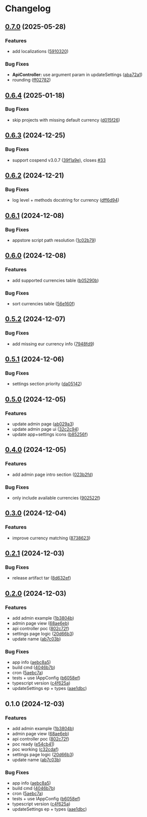 # Changelog

## [0.7.0](https://github.com/chenasraf/nextcloud-autocurrency/compare/v0.6.4...v0.7.0) (2025-05-28)


### Features

* add localizations ([5910320](https://github.com/chenasraf/nextcloud-autocurrency/commit/5910320b90507cc65a89d2bffb2d24f39d2a15ca))


### Bug Fixes

* **ApiController:** use argument param in updateSettings ([aba72a1](https://github.com/chenasraf/nextcloud-autocurrency/commit/aba72a13f2a6379ee128ee5ffb21a3fe1ea8ccdc))
* rounding ([ff02782](https://github.com/chenasraf/nextcloud-autocurrency/commit/ff027827de1ac3d70cf7eeb818dbebdaf5b2e4a2))

## [0.6.4](https://github.com/chenasraf/nextcloud-autocurrency/compare/v0.6.3...v0.6.4) (2025-01-18)


### Bug Fixes

* skip projects with missing default currency ([d015f26](https://github.com/chenasraf/nextcloud-autocurrency/commit/d015f26bc2a953367cdcb4c365f2633b486f1b4d))

## [0.6.3](https://github.com/chenasraf/nextcloud-autocurrency/compare/v0.6.2...v0.6.3) (2024-12-25)


### Bug Fixes

* support cospend v3.0.7 ([39f1a9e](https://github.com/chenasraf/nextcloud-autocurrency/commit/39f1a9efc0af68ae6a2f3cf5b3c769957da75405)), closes [#33](https://github.com/chenasraf/nextcloud-autocurrency/issues/33)

## [0.6.2](https://github.com/chenasraf/nextcloud-autocurrency/compare/v0.6.1...v0.6.2) (2024-12-21)


### Bug Fixes

* log level + methods docstring for currency ([dff6d94](https://github.com/chenasraf/nextcloud-autocurrency/commit/dff6d947d3fe857d95ae028eb9383a7600ad27f4))

## [0.6.1](https://github.com/chenasraf/nextcloud-autocurrency/compare/v0.6.0...v0.6.1) (2024-12-08)


### Bug Fixes

* appstore script path resolution ([1c02b79](https://github.com/chenasraf/nextcloud-autocurrency/commit/1c02b796c55074a6afd1fec3c5aaf815f0947f75))

## [0.6.0](https://github.com/chenasraf/nextcloud-autocurrency/compare/v0.5.2...v0.6.0) (2024-12-08)


### Features

* add supported currencies table ([b05290b](https://github.com/chenasraf/nextcloud-autocurrency/commit/b05290beab361e44354df489074d40b93c4ea2e5))


### Bug Fixes

* sort currencies table ([56e160f](https://github.com/chenasraf/nextcloud-autocurrency/commit/56e160f3a19bd6e0a399c0236c14899edc25a4b2))

## [0.5.2](https://github.com/chenasraf/nextcloud-autocurrency/compare/v0.5.1...v0.5.2) (2024-12-07)


### Bug Fixes

* add missing eur currency info ([7948fd9](https://github.com/chenasraf/nextcloud-autocurrency/commit/7948fd9a456654c0d81ab73501d0a87056ea49cb))

## [0.5.1](https://github.com/chenasraf/nextcloud-autocurrency/compare/v0.5.0...v0.5.1) (2024-12-06)


### Bug Fixes

* settings section priority ([da05142](https://github.com/chenasraf/nextcloud-autocurrency/commit/da0514250882472b7b3ef0f9f293e0cf6f5568a5))

## [0.5.0](https://github.com/chenasraf/nextcloud-autocurrency/compare/v0.4.0...v0.5.0) (2024-12-05)


### Features

* update admin page ([ab029a3](https://github.com/chenasraf/nextcloud-autocurrency/commit/ab029a3ecdec763dbe79ef38d8e0bf1676ef00b4))
* update admin page ui ([32c2c94](https://github.com/chenasraf/nextcloud-autocurrency/commit/32c2c94526148efe767584c79ef8a380f26c0252))
* update app+settings icons ([b85256f](https://github.com/chenasraf/nextcloud-autocurrency/commit/b85256f5a236b5701013878b18e03e1c8baabd07))

## [0.4.0](https://github.com/chenasraf/nextcloud-autocurrency/compare/v0.3.0...v0.4.0) (2024-12-05)


### Features

* add admin page intro section ([023b2fd](https://github.com/chenasraf/nextcloud-autocurrency/commit/023b2fd61c28cfdcb9a787b4cb4b5d853dffcdad))


### Bug Fixes

* only include available currencies ([902522f](https://github.com/chenasraf/nextcloud-autocurrency/commit/902522f20f29382a837c0062a0c08c3f681cef73))

## [0.3.0](https://github.com/chenasraf/nextcloud-autocurrency/compare/v0.2.1...v0.3.0) (2024-12-04)


### Features

* improve currency matching ([8738623](https://github.com/chenasraf/nextcloud-autocurrency/commit/87386235c22a6dcd09f17cbeaa094152ccfd8540))

## [0.2.1](https://github.com/chenasraf/nextcloud-autocurrency/compare/v0.2.0...v0.2.1) (2024-12-03)


### Bug Fixes

* release artifact tar ([8d632ef](https://github.com/chenasraf/nextcloud-autocurrency/commit/8d632ef7f215255246f209ab6e0593ef786e2bfc))

## [0.2.0](https://github.com/chenasraf/nextcloud-autocurrency/compare/v0.1.0...v0.2.0) (2024-12-03)


### Features

* add admin example ([1b3804b](https://github.com/chenasraf/nextcloud-autocurrency/commit/1b3804ba0d8f73687c4260fbb2f20aac4470b758))
* admin page view ([68ae6eb](https://github.com/chenasraf/nextcloud-autocurrency/commit/68ae6eb09e35057e426072c9986c7965d29401ea))
* api controller poc ([802c72f](https://github.com/chenasraf/nextcloud-autocurrency/commit/802c72f0f7dd9be5f9abc3829ff403b9abfda7f8))
* settings page logic ([20d66b3](https://github.com/chenasraf/nextcloud-autocurrency/commit/20d66b3650f53701a9a9ec54ac9cf15961592ced))
* update name ([ab7c03b](https://github.com/chenasraf/nextcloud-autocurrency/commit/ab7c03b42475f701a151f383f06170f999d51c75))


### Bug Fixes

* app info ([aebc8a5](https://github.com/chenasraf/nextcloud-autocurrency/commit/aebc8a52cc49cb736ce5e78f23ddc0626006a4d1))
* build cmd ([4046b7b](https://github.com/chenasraf/nextcloud-autocurrency/commit/4046b7b8df01bce39fa4f31947971166b8f4aa56))
* cron ([5aebc7a](https://github.com/chenasraf/nextcloud-autocurrency/commit/5aebc7a2aa46fba0daf403f11baa731620e335ae))
* tests + use IAppConfig ([b6058ef](https://github.com/chenasraf/nextcloud-autocurrency/commit/b6058eff576790620f8b8166550d903872731f1d))
* typescript version ([c4f625a](https://github.com/chenasraf/nextcloud-autocurrency/commit/c4f625a19236df7834a68b6a7d75c8b27d5113e6))
* updateSettings ep + types ([aae1dbc](https://github.com/chenasraf/nextcloud-autocurrency/commit/aae1dbc141ab9c6ee8d57682e283d8615e3c4c91))

## 0.1.0 (2024-12-03)


### Features

* add admin example ([1b3804b](https://github.com/chenasraf/nextcloud-autocurrency/commit/1b3804ba0d8f73687c4260fbb2f20aac4470b758))
* admin page view ([68ae6eb](https://github.com/chenasraf/nextcloud-autocurrency/commit/68ae6eb09e35057e426072c9986c7965d29401ea))
* api controller poc ([802c72f](https://github.com/chenasraf/nextcloud-autocurrency/commit/802c72f0f7dd9be5f9abc3829ff403b9abfda7f8))
* poc ready ([e54cb41](https://github.com/chenasraf/nextcloud-autocurrency/commit/e54cb41c5b549294fc8b014ef2a507178f4e8597))
* poc working ([c32cdaf](https://github.com/chenasraf/nextcloud-autocurrency/commit/c32cdaf38de64f45de1285463f4265da2e95b438))
* settings page logic ([20d66b3](https://github.com/chenasraf/nextcloud-autocurrency/commit/20d66b3650f53701a9a9ec54ac9cf15961592ced))
* update name ([ab7c03b](https://github.com/chenasraf/nextcloud-autocurrency/commit/ab7c03b42475f701a151f383f06170f999d51c75))


### Bug Fixes

* app info ([aebc8a5](https://github.com/chenasraf/nextcloud-autocurrency/commit/aebc8a52cc49cb736ce5e78f23ddc0626006a4d1))
* build cmd ([4046b7b](https://github.com/chenasraf/nextcloud-autocurrency/commit/4046b7b8df01bce39fa4f31947971166b8f4aa56))
* cron ([5aebc7a](https://github.com/chenasraf/nextcloud-autocurrency/commit/5aebc7a2aa46fba0daf403f11baa731620e335ae))
* tests + use IAppConfig ([b6058ef](https://github.com/chenasraf/nextcloud-autocurrency/commit/b6058eff576790620f8b8166550d903872731f1d))
* typescript version ([c4f625a](https://github.com/chenasraf/nextcloud-autocurrency/commit/c4f625a19236df7834a68b6a7d75c8b27d5113e6))
* updateSettings ep + types ([aae1dbc](https://github.com/chenasraf/nextcloud-autocurrency/commit/aae1dbc141ab9c6ee8d57682e283d8615e3c4c91))
